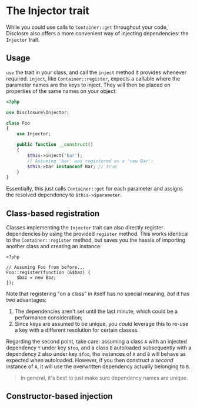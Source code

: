 # The Injector trait
While you could use calls to `Container::get` throughout your code, Disclosre
also offers a more convenient way of injecting dependencies: the `Injector`
trait.

## Usage
`use` the trait in your class, and call the `inject` method it provides whenever
required. `inject`, like `Container::register`, expects a callable where the
parameter names are the keys to inject. They will then be placed on properties
of the same names on your object:

```php
<?php

use Disclosure\Injector;

class Foo
{
    use Injector;

    public function __construct()
    {
        $this->inject('bar');
        // Assuming 'bar' was registered as a 'new Bar':
        $this->bar instanceof Bar; // true
    }
}
```

Essentially, this just calls `Container::get` for each parameter and assigns the
resolved dependency to `$this->$parameter`.

## Class-based registration
Classes implementing the `Injector` trait can also directly register
dependencies by using the provided `register` method. This works identical to
the `Container::register` method, but saves you the hassle of importing another
class and creating an instance:

```
<?php

// Assuming Foo from before...
Foo::register(function (&$baz) {
    $baz = new Baz;
});
```

Note that registering "on a class" in itself has no special meaning, _but_ it
has two advantages:

1. The dependencies aren't set until the last minute, which could be a
   performance consideration;
2. Since keys are assumed to be unique, you _could_ leverage this to re-use a
   key with a different resolution for certain classes.

Regarding the second point, take care: assuming a class `A` with an injected
dependency `Y` under key `$foo`, and a class `B` autoloaded subsequently with a
dependency `Z` also under key `$foo`, the instances of `A` and `B` will behave
as expected when autoloaded. However, if you then construct a _second_ instance
of `A`, it will use the overwritten dependency actually belonging to `B`.

> In general, it's best to just make sure dependency names are unique.

## Constructor-based injection

